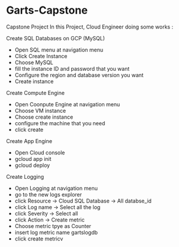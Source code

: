 # Garts-Capstone
Capstone Project
In this Project, Cloud Engineer doing some works :

Create SQL Databases on GCP (MySQL)
- Open SQL menu at navigation menu
- Click Create Instance
- Choose MySQL
- fill the instance ID and password that you want
- Configure the region and database version you want
- Create instance

Create Compute Engine
- Open Coonpute Engine at navigation menu
- Choose VM instance
- Choose create instance
- configure the machine that you need
- click create

Create App Engine
- Open Cloud console
- gcloud app init
- gcloud deploy

Create Logging
- Open Logging at navigation menu
- go to the new logs explorer
- click Resource -> Cloud SQL Database -> All databse_id
- click Log name -> Select all the log
- click Severity -> Select all 
- click Action -> Create metric
- Choose metric tpye as Counter
- insert log metric name gartslogdb
- click create metricv
